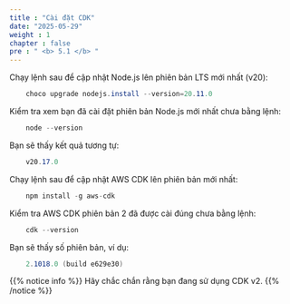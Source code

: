 ```yaml
---
title : "Cài đặt CDK"
date: "2025-05-29"
weight : 1
chapter : false
pre : " <b> 5.1 </b> "
---
```



Chạy lệnh sau để cập nhật Node.js lên phiên bản LTS mới nhất (v20):

```csharp
    choco upgrade nodejs.install --version=20.11.0
```

Kiểm tra xem bạn đã cài đặt phiên bản Node.js mới nhất chưa bằng lệnh:

```csharp
    node --version
```

Bạn sẽ thấy kết quả tương tự:

```csharp
    v20.17.0
```

Chạy lệnh sau để cập nhật AWS CDK lên phiên bản mới nhất:

```csharp
    npm install -g aws-cdk
```

Kiểm tra AWS CDK phiên bản 2 đã được cài đúng chưa bằng lệnh:

```csharp
    cdk --version
```

Bạn sẽ thấy số phiên bản, ví dụ:

```csharp
    2.1018.0 (build e629e30)
```

{{% notice info %}}
Hãy chắc chắn rằng bạn đang sử dụng CDK v2.
{{% /notice %}}

